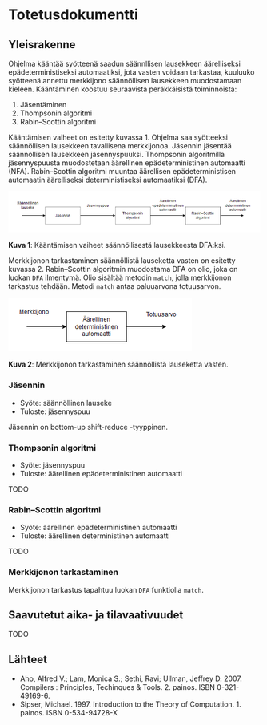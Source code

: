 # Totetusdokumentti

## Yleisrakenne

Ohjelma kääntää syötteenä saadun säännllisen lausekkeen äärelliseksi epädeterministiseksi automaatiksi, jota vasten voidaan tarkastaa, kuuluuko syötteenä annettu merkkijono säännöllisen lausekkeen muodostamaan kieleen. Kääntäminen koostuu seuraavista peräkkäisistä toiminnoista:
1. Jäsentäminen
2. Thompsonin algoritmi
3. Rabin–Scottin algoritmi

Kääntämisen vaiheet on esitetty kuvassa 1. Ohjelma saa syötteeksi säännöllisen lausekkeen tavallisena merkkijonoa. Jäsennin jäsentää säännöllisen lausekkeen jäsennyspuuksi. Thompsonin algoritmilla jäsennyspuusta muodostetaan äärellinen epädeterministinen automaatti (NFA). Rabin–Scottin algoritmi muuntaa äärellisen epädeterministisen automaatin äärelliseksi deterministiseksi automaatiksi (DFA). 

![compiling](./imgs/compiling.png)

**Kuva 1**: Kääntämisen vaiheet säännöllisestä lausekkeesta DFA:ksi.

Merkkijonon tarkastaminen säännöllistä lauseketta vasten on esitetty kuvassa 2. Rabin–Scottin algoritmin muodostama DFA on olio, joka on luokan `DFA` ilmentymä. Olio sisältää metodin `match`, jolla merkkijonon tarkastus tehdään. Metodi `match` antaa paluuarvona totuusarvon.

![matching](./imgs/matching.png)

**Kuva 2**: Merkkijonon tarkastaminen säännöllistä lauseketta vasten.

### Jäsennin

* Syöte: säännöllinen lauseke
* Tuloste: jäsennyspuu

Jäsennin on bottom-up shift-reduce -tyyppinen.

### Thompsonin algoritmi

* Syöte: jäsennyspuu
* Tuloste: äärellinen epädeterministinen automaatti

TODO

### Rabin–Scottin algoritmi

* Syöte: äärellinen epädeterministinen automaatti
* Tuloste: äärellinen deterministinen automaatti

TODO

### Merkkijonon tarkastaminen

Merkkijonon tarkastus tapahtuu luokan `DFA` funktiolla `match`.

## Saavutetut aika- ja tilavaativuudet

TODO

## Lähteet
* Aho, Alfred V.; Lam, Monica S.; Sethi, Ravi; Ullman, Jeffrey D. 2007. Compilers : Principles, Techinques & Tools. 2. painos. ISBN 0-321-49169-6.
* Sipser, Michael. 1997. Introduction to the Theory of Computation. 1. painos. ISBN 0-534-94728-X